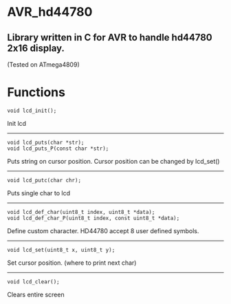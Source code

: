 # AVR_hd44780

## Library written in C for AVR to handle hd44780 2x16 display.
(Tested on ATmega4809)

# Functions

    void lcd_init();

Init lcd

---

    void lcd_puts(char *str);
    void lcd_puts_P(const char *str);

Puts string on cursor position. Cursor position can be changed by lcd_set()

---

    void lcd_putc(char chr);

Puts single char to lcd

---

    void lcd_def_char(uint8_t index, uint8_t *data);
    void lcd_def_char_P(uint8_t index, const uint8_t *data);

Define custom character. HD44780 accept 8 user defined symbols.

---

    void lcd_set(uint8_t x, uint8_t y);

Set cursor position. (where to print next char)

---

    void lcd_clear();

Clears entire screen
